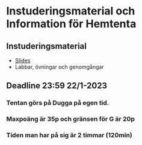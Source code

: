 # Instuderingsmaterial och Information för Hemtenta

## Instuderingsmaterial
* [Slides](./Slides/)
* Labbar, övningar och genomgångar

## Deadline 23:59 22/1-2023
### Tentan görs på Dugga på egen tid.
### Maxpoäng är 35p och gränsen för G är 20p
### Tiden man har på sig är 2 timmar (120min)